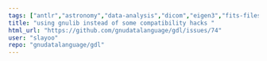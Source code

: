 ```yaml
---
tags: ["antlr","astronomy","data-analysis","dicom","eigen3","fits-files","geophysics","grib","gsl-library","hdf","hdf5","mapping","netcdf","plotting","plplot","programming-language","pv-wave","python","scientific-computing","scientific-visualization"]
title: "using gnulib instead of some compatibility hacks "
html_url: "https://github.com/gnudatalanguage/gdl/issues/74"
user: "slayoo"
repo: "gnudatalanguage/gdl"
---
```


